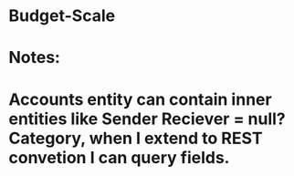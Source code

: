 # Budget-Scale

# Notes:
# Accounts entity can contain inner entities like Sender Reciever = null?  Category, when I extend to REST convetion I can query fields.
